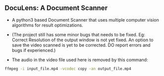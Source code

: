 ## DocuLens: A Document Scanner
* A python3 based Document Scanner that uses multiple computer vision algorithms for result optimizations.
* (The project still has some minor bugs that needs to be fixed. Eg: Correct Resolution of the output window is not yet fixed. An option to save the video scanned is yet to be corrected. DO report errors and bugs if experienced.)

* The audio in the video file used here is removed by this command:
``` bash
ffmpeg -i input_file.mp4 -vcodec copy -an output_file.mp4
```
